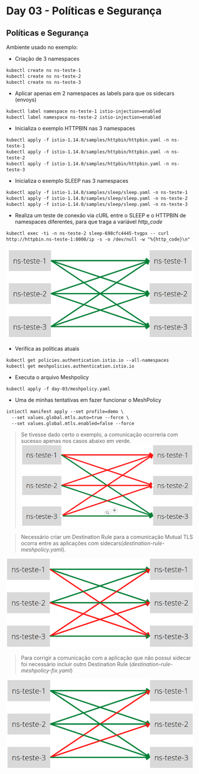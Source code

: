 # Day 03 - Políticas e Segurança

## Políticas e Segurança
Ambiente usado no exemplo:
- Criação de 3 namespaces
```
kubectl create ns ns-teste-1
kubectl create ns ns-teste-2
kubectl create ns ns-teste-3
```
- Aplicar apenas em 2 namespaces as labels para que os sidecars (envoys)
```
kubectl label namespace ns-teste-1 istio-injection=enabled
kubectl label namespace ns-teste-2 istio-injection=enabled
```
- Inicializa o exemplo HTTPBIN nas 3 namespaces
```
kubectl apply -f istio-1.14.0/samples/httpbin/httpbin.yaml -n ns-teste-1
kubectl apply -f istio-1.14.0/samples/httpbin/httpbin.yaml -n ns-teste-2
kubectl apply -f istio-1.14.0/samples/httpbin/httpbin.yaml -n ns-teste-3
```
- Inicializa o exemplo SLEEP nas 3 namespaces
```
kubectl apply -f istio-1.14.0/samples/sleep/sleep.yaml -n ns-teste-1
kubectl apply -f istio-1.14.0/samples/sleep/sleep.yaml -n ns-teste-2
kubectl apply -f istio-1.14.0/samples/sleep/sleep.yaml -n ns-teste-3
```
- Realiza um teste de conexão via cURL entre o SLEEP e o HTTPBIN de namespaces diferentes, para que traga a variável *http_code*
```
kubectl exec -ti -n ns-teste-2 sleep-698cfc4445-tvgpx -- curl http://httpbin.ns-teste-1:8000/ip -s -o /dev/null -w "%{http_code}\n"
```
![policy-security-1](../assets/policy-security-1.png)

- Verifica as políticas atuais
```
kubectl get policies.authentication.istio.io --all-namespaces
kubectl get meshpolicies.authentication.istio.io
```
- Executa o arquivo Meshpolicy
```
kubectl apply -f day-03/meshpolicy.yaml
```
- Uma de minhas tentativas em fazer funcionar o MeshPolicy
```
istioctl manifest apply --set profile=demo \    
  --set values.global.mtls.auto=true --force \
  --set values.global.mtls.enabled=false --force
```
> Se tivesse dado certo o exemplo, a comunicação ocorreria com sucesso apenas nos casos abaixo em verde.
![policy-security-2](../assets/policy-security-2.png)

> Necessário criar um Destination Rule para a comunicação Mutual TLS ocorra entre as aplicações com sidecars(*destination-rule-meshpolicy.yaml*).

![policy-security-3](../assets/policy-security-3.png)

> Para corrigir a comunicação com a aplicação que não possui sidecar foi necessário incluir outro Destination Rule (*destination-rule-meshpolicy-fix.yaml*)

![policy-security-4](../assets/policy-security-4.png)